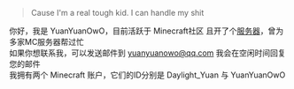 >Cause I'm a real tough kid. I can handle my shit

你好，我是 YuanYuanOwO，目前活跃于 Minecraft社区 且开了个[服务器](https://play.mcmod.cn/sv20186348.html)，曾为多家MC服务器帮过忙  
如果你想联系我，可以发送邮件到 yuanyuanowo@qq.com 我会在空闲时间回复您的邮件  
我拥有两个 Minecraft 账户，它们的ID分别是 Daylight_Yuan 与 YuanYuanOwO  



